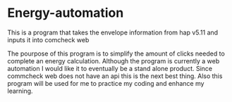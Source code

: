 # Energy-automation
This is a program that takes the envelope information from hap v5.11 and inputs it into comcheck web

The pourpose of this program is to simplify the amount of clicks needed to complete an energy calculation.
Although the program is currently a web automation I would like it to eventually be a stand alone product. Since commcheck web does not have an api this is the next
best thing. 
Also this program will be used for me to practice my coding and enhance my learning. 

